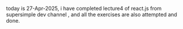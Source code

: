 today is 27-Apr-2025, i have completed lecture4 of react.js from supersimple dev channel , and all the exercises are also attempted and done.
